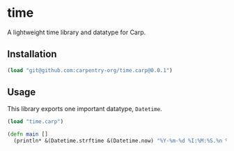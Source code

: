 # time

A lightweight time library and datatype for Carp.

## Installation

```clojure
(load "git@github.com:carpentry-org/time.carp@0.0.1")
```

## Usage

This library exports one important datatype, `Datetime`.

```clojure
(load "time.carp")

(defn main []
  (println* &(Datetime.strftime &(Datetime.now) "%Y-%m-%d %I:%M:%S.%n %p %z")))
```
